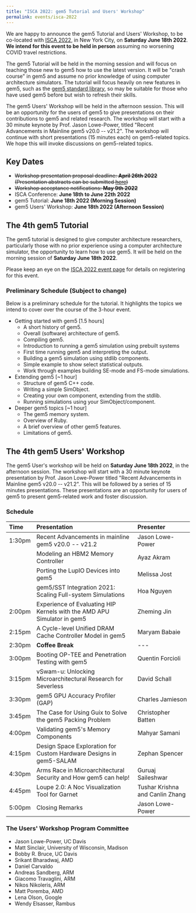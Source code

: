 ```yaml
---
title: "ISCA 2022: gem5 Tutorial and Users' Workshop"
permalink: events/isca-2022
---
```


We are happy to announce the gem5 Tutorial and Users' Workshop, to be co-located with [ISCA 2022](https://iscaconf.org/isca2022/), in New York City, on **Saturday June 18th 2022**. **We intend for this event to be held in person** assuming no worsening COVID travel restrictions.

The gem5 Tutorial will be held in the morning session and will focus on teaching those new to gem5 how to use the latest version.
It will be "crash course" in gem5 and assume no prior knowledge of using computer architecture simulators.
The tutorial will focus heavily on new features in gem5, such as the [gem5 standard library](/documentation/gem5-stdlib/overview), so may be suitable for those who have used gem5 before but wish to refresh their skills.

The gem5 Users' Workshop will be held in the afternoon session.
This will be an opportunity for the users of gem5 to give presentations on their contributions to gem5 and related research.
The workshop will start with a 30 minute keynote by Prof. Jason Lowe-Power, titled "Recent Advancements in Mainline gem5 v20.0 -- v21.2".
The workshop will continue with short presentations (15 minutes each) on gem5-related topics.
We hope this will invoke discussions on gem5-related topics.

## Key Dates

* ~~Workshop presentation proposal deadline: **April 26th 2022** (Presentation abstracts can be submitted [here](https://forms.gle/VZxXsWBniUPGBQdw5))~~
* ~~Workshop acceptance notifications: **May 9th 2022**~~
* ISCA Conference: **June 18th to June 22th 2022**
* gem5 Tutorial: **June 18th 2022 (Morning Session)**
* gem5 Users' Workshop: **June 18th 2022 (Afternoon Session)**

## The 4th gem5 Tutorial

The gem5 tutorial is designed to give computer architecture researchers, particularly those with no prior experience using a computer architecture simulator, the opportunity to learn how to use gem5.
It will be held on the morning session of **Saturday June 18th 2022**.

Please keep an eye on the [ISCA 2022 event page](https://iscaconf.org/isca2022/) for details on registering for this event.

### Preliminary Schedule (Subject to change)

Below is a preliminary schedule for the tutorial.
It highlights the topics we intend to cover over the course of the 3-hour event.


* Getting started with gem5 [1.5 hours]
    * A short history of gem5.
    * Overall (software) architecture of gem5.
    * Compiling gem5.
    * Introduction to running a gem5 simulation using prebuilt systems
    * First time running gem5 and interpreting the output.
    * Building a gem5 simulation using stdlib components.
    * Simple example to show select statistical outputs.
    * Work through examples building SE-mode and FS-mode simulations.
* Extending gem5 [~1 hour]
    * Structure of gem5 C++ code.
    * Writing a simple SimObject.
    * Creating your own component, extending from the stdlib.
    * Running simulations using your SimObject/component.
* Deeper gem5 topics [~1 hour]
    * The gem5 memory system.
    * Overview of Ruby.
    * A brief overview of other gem5 features.
    * Limitations of gem5.

## The 4th gem5 Users' Workshop

The gem5 User's workshop will be held on **Saturday June 18th 2022**, in the afternoon session.
The workshop will start with a 30 minute keynote presentation by Prof. Jason Lowe-Power titled "Recent Advancements in Mainline gem5 v20.0 -- v21.2".
This will be followed by a series of 15 minutes presentations.
These presentations are an opportunity for users of gem5 to present gem5-related work and foster discussion.

### Schedule

|Time | Presentation | Presenter |
|:--  | :--          | :--       |
|1:30pm | Recent Advancements in mainline gem5 v20.0 -- v21.2 | Jason Lowe-Power |
|       | Modeling an HBM2 Memory Controller | Ayaz Akram |
|       | Porting the LupIO Devices into gem5 | Melissa Jost |
|       | gem5/SST Integration 2021: Scaling Full-system Simulations| Hoa Nguyen |
|2:00pm | Experience of Evaluating HIP Kernels with the AMD APU Simulator in gem5 | Zheming Jin |
|2:15pm | A Cycle-level Unified DRAM Cache Controller Model in gem5 | Maryam Babaie |
|2:30pm | **Coffee Break** | --- |
|3:00pm | Booting OP-TEE and Penetration Testing with gem5 | Quentin Forcioli |
|3:15pm | vSwam-u: Unlocking Microarchitectural Research for Severless | David Schall |
|3:30pm | gem5 GPU Accuracy Profiler (GAP) | Charles Jamieson |
|3:45pm | The Case for Using Guix to Solve the gem5 Packing Problem | Christopher Batten |
|4:00pm | Validating gem5's Memory Components | Mahyar Samani |
|4:15pm | Design Space Exploration for Custom Hardware Designs in gem5-SALAM | Zephan Spencer|
|4:30pm | Arms Race in Microarchitectural Security and How gem5 can help! | Guruaj Saileshwar |
|4:45pm | Loupe 2.0: A Noc Visualization Tool for Garnet | Tushar Krishna and Canlin Zhang |
|5:00pm | Closing Remarks | Jason Lowe-Power |

### The Users' Workshop Program Committee

* Jason Lowe-Power, UC Davis
* Matt Sinclair, University of Wisconsin, Madison
* Bobby R. Bruce, UC Davis
* Srikant Bharadwaj, AMD
* Daniel Carvaldo
* Andreas Sandberg, ARM
* Giacomo Travaglini, ARM
* Nikos Nikoleris, ARM
* Matt Poremba, AMD
* Lena Olson, Google
* Wendy Elsasser, Rambus
